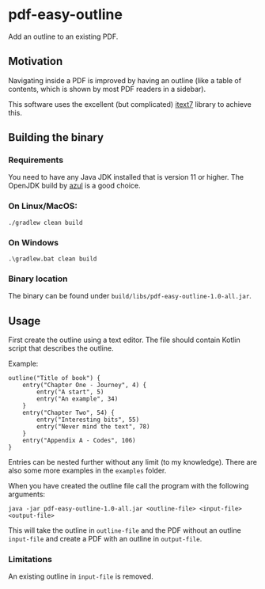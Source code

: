 # pdf-easy-outline

Add an outline to an existing PDF.

## Motivation

Navigating inside a PDF is improved by having an outline (like a table of contents, which is shown
by most PDF readers in a sidebar).

This software uses the excellent (but complicated) [itext7](https://github.com/itext/itext7) library
to achieve this.

## Building the binary

### Requirements

You need to have any Java JDK installed that is version 11 or higher.
The OpenJDK build by [azul](https://www.azul.com/downloads/?package=jdk#download-openjdk) is a good choice.

### On Linux/MacOS:

```
./gradlew clean build
```

### On Windows

```
.\gradlew.bat clean build
```

### Binary location

The binary can be found under `build/libs/pdf-easy-outline-1.0-all.jar`.

## Usage

First create the outline using a text editor. The file should contain Kotlin script
that describes the outline. 

Example:
```
outline("Title of book") {
    entry("Chapter One - Journey", 4) {
        entry("A start", 5)
        entry("An example", 34)
    }
    entry("Chapter Two", 54) {
        entry("Interesting bits", 55)
        entry("Never mind the text", 78)
    }
    entry("Appendix A - Codes", 106)
}
```

Entries can be nested further without any limit (to my knowledge). There are also some more examples
in the `examples` folder.

When you have created the outline file call the program with the following arguments:

```
java -jar pdf-easy-outline-1.0-all.jar <outline-file> <input-file> <output-file>
```

This will take the outline in `outline-file` and the PDF without an outline `input-file` and create a
PDF with an outline in `output-file`.

### Limitations

An existing outline in `input-file` is removed.
